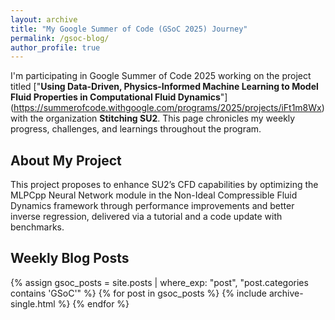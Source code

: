 ```yaml
---
layout: archive
title: "My Google Summer of Code (GSoC 2025) Journey"
permalink: /gsoc-blog/
author_profile: true
---
```


I'm participating in Google Summer of Code 2025 working on the project titled ["**Using Data-Driven, Physics-Informed Machine Learning to Model Fluid Properties in Computational Fluid Dynamics**"] (https://summerofcode.withgoogle.com/programs/2025/projects/iFt1m8Wx) with the organization **Stitching SU2**. This page chronicles my weekly progress, challenges, and learnings throughout the program.

## About My Project
This project proposes to enhance SU2’s CFD capabilities by optimizing the MLPCpp Neural Network module in the Non-Ideal Compressible Fluid Dynamics framework through performance improvements and better inverse regression, delivered via a tutorial and a code update with benchmarks.

## Weekly Blog Posts
{% assign gsoc_posts = site.posts | where_exp: "post", "post.categories contains 'GSoC'" %}
{% for post in gsoc_posts %}
  {% include archive-single.html %}
{% endfor %}

